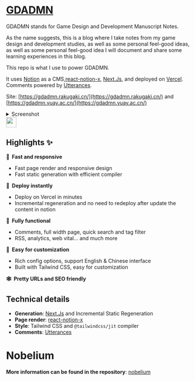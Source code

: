 # [GDADMN](https://gdadmn.yuay.ac.cn)

GDADMN stands for Game Design and Development Manuscript Notes.

As the name suggests, this is a blog where I take notes from my game design and development studies, as well as some personal feel-good ideas, as well as some personal feel-good idea I will document and share some learning experiences in this blog.

This repo is what I use to power GDADMN.

It uses [Notion](https://notion.com/) as a CMS,[react-notion-x](https://github.com/NotionX/react-notion-x), [Next.Js](https://nextjs.org/), and deployed on [Vercel]([https://Vercel.com/](https://vercel.com?utm_source=Craigary&utm_campaign=oss)). Comments powered by [Utterances](https://Utteranc.es/).

Site: [https://gdadmn.rakugaki.cn/](https://gdadmn.rakugaki.cn/) and [https://gdadmn.yuay.ac.cn/](https://gdadmn.yuay.ac.cn/)

<details><summary>Screenshot</summary>
<a href="https://gdadmn.yuay.ac.cn/"><img src="https://s1.ax1x.com/2023/07/13/pChHthV.png" alt="pChHthV.png" border="0" /></a>
</details>
<a aria-label="Powered by Vercel" href="https://vercel.com?utm_source=Craigary&utm_campaign=oss" title="Powered by Vercel">
    <img src="https://www.datocms-assets.com/31049/1618983297-powered-by-vercel.svg" height="28">
  </a>

## Highlights ✨

**🚀 &nbsp;Fast and responsive**

- Fast page render and responsive design
- Fast static generation with efficient compiler

**🤖 &nbsp;Deploy instantly**

- Deploy on Vercel in minutes
- Incremental regeneration and no need to redeploy after update the content in notion

**🚙 &nbsp;Fully functional**

- Comments, full width page, quick search and tag filter
- RSS, analytics, web vital... and much more

**🎨 &nbsp;Easy for customization**

- Rich config options, support English & Chinese interface
- Built with Tailwind CSS, easy for customization

**🕸 &nbsp;Pretty URLs and SEO friendly**

## Technical details

- **Generation**: [Next.Js](https://nextjs.org/) and Incremental Static Regeneration
- **Page render**: [react-notion-x](https://github.com/NotionX/react-notion-x)
- **Style**: Tailwind CSS and ``@tailwindcss/jit`` compiler
- **Comments**: [Utterances](https://Utteranc.es/)

# Nobelium

**More information can be found in the repository**: [nobelium](https://github.com/craigary/nobelium)
